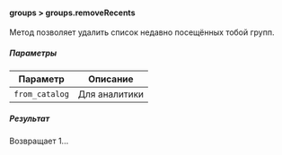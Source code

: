#### groups > groups.removeRecents

Метод позволяет удалить список недавно посещённых тобой групп.

##### Параметры

|Параметр|Описание|
|--|--|
|`from_catalog`|Для аналитики|

##### Результат

Возвращает 1...
